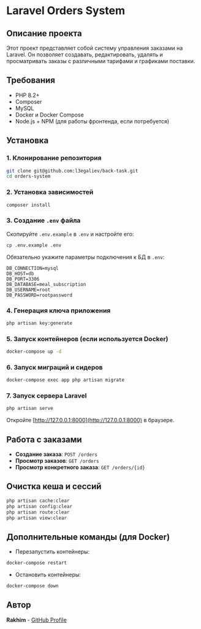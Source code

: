 # Laravel Orders System

## Описание проекта

Этот проект представляет собой систему управления заказами на Laravel. Он позволяет создавать, редактировать, удалять и просматривать заказы с различными тарифами и графиками поставки.

## Требования
- PHP 8.2+
- Composer
- MySQL
- Docker и Docker Compose
- Node.js + NPM (для работы фронтенда, если потребуется)

## Установка

### 1. Клонирование репозитория
```sh
git clone git@github.com:l3egaliev/back-task.git
cd orders-system
```

### 2. Установка зависимостей
```sh
composer install
```

### 3. Создание `.env` файла
Скопируйте `.env.example` в `.env` и настройте его:
```sh
cp .env.example .env
```

Обязательно укажите параметры подключения к БД в `.env`:
```env
DB_CONNECTION=mysql
DB_HOST=db 
DB_PORT=3306
DB_DATABASE=meal_subscription
DB_USERNAME=root
DB_PASSWORD=rootpassword
```

### 4. Генерация ключа приложения
```sh
php artisan key:generate
```

### 5. Запуск контейнеров (если используется Docker)
```sh
docker-compose up -d
```

### 6. Запуск миграций и сидеров
```sh
docker-compose exec app php artisan migrate
```

### 7. Запуск сервера Laravel
```sh
php artisan serve
```
Откройте [http://127.0.0.1:8000](http://127.0.0.1:8000) в браузере.

## Работа с заказами
- **Создание заказа**: `POST /orders`
- **Просмотр заказов**: `GET /orders`
- **Просмотр конкретного заказа**: `GET /orders/{id}`

## Очистка кеша и сессий
```sh
php artisan cache:clear
php artisan config:clear
php artisan route:clear
php artisan view:clear
```

## Дополнительные команды (для Docker)

- Перезапустить контейнеры:
```sh
docker-compose restart
```
- Остановить контейнеры:
```sh
docker-compose down
```

## Автор
**Rakhim** - [GitHub Profile](https://github.com/l3egaliev)

